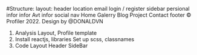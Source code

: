 #Structure:
    layout:
        header
            location
            email
            login / register
        sidebar 
            persional infor
                infor
                    Avt
                    infor
                    social
                nav
                    Home
                    Galerry
                    Blog
                    Project
                    Contact
        footer
            © Profiler 2022. Design by @DONALDVN

1. Analysis Layout, Profile template
2. Install reactjs, libraries
    Set up scss, classnames
3. Code Layout
    Header
    SideBar 